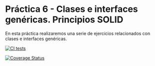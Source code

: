 # Práctica 6 - Clases e interfaces genéricas. Principios SOLID

En esta práctica realizaremos una serie de ejercicios relacionados con clases e interfaces genéricas.

[![CI tests](https://github.com/ULL-ESIT-INF-DSI-2425/prct06-generics-solid-Sandroleonn/actions/workflows/ci.yml/badge.svg)](https://github.com/ULL-ESIT-INF-DSI-2425/prct06-generics-solid-Sandroleonn/actions/workflows/ci.yml)

[![Coverage Status](https://coveralls.io/repos/github/ULL-ESIT-INF-DSI-2425/prct06-generics-solid-Sandroleonn/badge.svg?branch=main)](https://coveralls.io/github/ULL-ESIT-INF-DSI-2425/prct06-generics-solid-Sandroleonn?branch=main)

